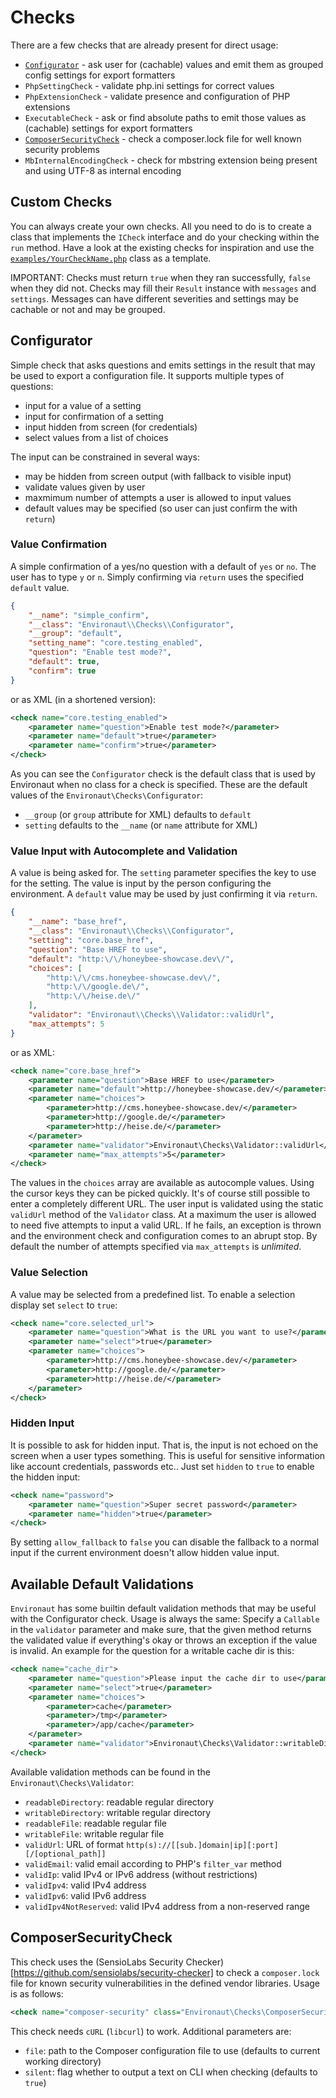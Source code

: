 # Checks

There are a few checks that are already present for direct usage:

- [`Configurator`](#configurator) - ask user for (cachable) values and emit them as grouped config settings for export formatters
- `PhpSettingCheck` - validate php.ini settings for correct values
- `PhpExtensionCheck` - validate presence and configuration of PHP extensions
- `ExecutableCheck` - ask or find absolute paths to emit those values as (cachable) settings for export formatters
- [`ComposerSecurityCheck`](#composersecuritycheck) - check a composer.lock file for well known security problems
- `MbInternalEncodingCheck` - check for mbstring extension being present and using UTF-8 as internal encoding

## Custom Checks

You can always create your own checks. All you need to do is to
create a class that implements the `ICheck` interface and do your
checking within the `run` method. Have a look at the existing checks
for inspiration and use the [`examples/YourCheckName.php`](examples/YourCheckName.php)
class as a template.

IMPORTANT: Checks must return `true` when they ran successfully, `false`
when they did not. Checks may fill their `Result` instance with `messages`
and `settings`. Messages can have different severities and settings
may be cachable or not and may be grouped.

## Configurator

Simple check that asks questions and emits settings in the result that may be
used to export a configuration file. It supports multiple types of questions:

- input for a value of a setting
- input for confirmation of a setting
- input hidden from screen (for credentials)
- select values from a list of choices

The input can be constrained in several ways:

- may be hidden from screen output (with fallback to visible input)
- validate values given by user
- maxmimum number of attempts a user is allowed to input values
- default values may be specified (so user can just confirm the with `return`)

### Value Confirmation

A simple confirmation of a yes/no question with a default of `yes` or `no`.
The user has to type `y` or `n`. Simply confirming via `return` uses the
specified `default` value.

```json
{
    "__name": "simple_confirm",
    "__class": "Environaut\\Checks\\Configurator",
    "__group": "default",
    "setting_name": "core.testing_enabled",
    "question": "Enable test mode?",
    "default": true,
    "confirm": true
}
```

or as XML (in a shortened version):

```xml
<check name="core.testing_enabled">
    <parameter name="question">Enable test mode?</parameter>
    <parameter name="default">true</parameter>
    <parameter name="confirm">true</parameter>
</check>
```

As you can see the `Configurator` check is the default class that is used
by Environaut when no class for a check is specified. These are the default
values of the `Environaut\Checks\Configurator`:

- ```__group``` (or `group` attribute for XML) defaults to `default`
- `setting` defaults to the ```__name``` (or `name` attribute for XML)

### Value Input with Autocomplete and Validation

A value is being asked for. The ```setting``` parameter specifies the key
to use for the setting. The value is input by the person configuring the
environment. A `default` value may be used by just confirming it via `return`.

```json
{
    "__name": "base_href",
    "__class": "Environaut\\Checks\\Configurator",
    "setting": "core.base_href",
    "question": "Base HREF to use",
    "default": "http:\/\/honeybee-showcase.dev\/",
    "choices": [
        "http:\/\/cms.honeybee-showcase.dev\/",
        "http:\/\/google.de\/",
        "http:\/\/heise.de\/"
    ],
    "validator": "Environaut\\Checks\\Validator::validUrl",
    "max_attempts": 5
}
```

or as XML:

```xml
<check name="core.base_href">
    <parameter name="question">Base HREF to use</parameter>
    <parameter name="default">http://honeybee-showcase.dev/</parameter>
    <parameter name="choices">
        <parameter>http://cms.honeybee-showcase.dev/</parameter>
        <parameter>http://google.de/</parameter>
        <parameter>http://heise.de/</parameter>
    </parameter>
    <parameter name="validator">Environaut\Checks\Validator::validUrl</parameter>
    <parameter name="max_attempts">5</parameter>
</check>
```


The values in the `choices` array are available as autocomple values. Using the
cursor keys they can be picked quickly. It's of course still possible to enter a
completely different URL. The user input is validated using the static
`validUrl` method of the `Validator` class. At a maximum the user is allowed to
need five attempts to input a valid URL. If he fails, an exception is thrown
and the environment check and configuration comes to an abrupt stop. By default
the number of attempts specified via ```max_attempts``` is _unlimited_.

### Value Selection

A value may be selected from a predefined list. To enable a selection display
set `select` to `true`:

```xml
<check name="core.selected_url">
    <parameter name="question">What is the URL you want to use?</parameter>
    <parameter name="select">true</parameter>
    <parameter name="choices">
        <parameter>http://cms.honeybee-showcase.dev/</parameter>
        <parameter>http://google.de/</parameter>
        <parameter>http://heise.de/</parameter>
    </parameter>
</check>
```

### Hidden Input

It is possible to ask for hidden input. That is, the input is not echoed on the
screen when a user types something. This is useful for sensitive information
like account credentials, passwords etc.. Just set `hidden` to `true` to enable
the hidden input:

```xml
<check name="password">
    <parameter name="question">Super secret password</parameter>
    <parameter name="hidden">true</parameter>
</check>
```

By setting ```allow_fallback``` to `false` you can disable the fallback to a
normal input if the current environment doesn't allow hidden value input.

## Available Default Validations

`Environaut` has some builtin default validation methods that may be useful with
the Configurator check. Usage is always the same: Specify a `Callable` in the
`validator` parameter and make sure, that the given method returns the validated
value if everything's okay or throws an exception if the value is invalid. An
example for the question for a writable cache dir is this:

```xml
<check name="cache_dir">
    <parameter name="question">Please input the cache dir to use</parameter>
    <parameter name="select">true</parameter>
    <parameter name="choices">
        <parameter>cache</parameter>
        <parameter>/tmp</parameter>
        <parameter>/app/cache</parameter>
    </parameter>
    <parameter name="validator">Environaut\Checks\Validator::writableDirectory</parameter>
</check>
```

Available validation methods can be found in the ```Environaut\Checks\Validator```:

- `readableDirectory`: readable regular directory
- `writableDirectory`: writable regular directory
- `readableFile`: readable regular file
- `writableFile`: writable regular file
- `validUrl`: URL of format ```http(s)://[[sub.]domain|ip][:port][/[optional_path]]```
- `validEmail`: valid email according to PHP's ```filter_var``` method
- `validIp`: valid IPv4 or IPv6 address (without restrictions)
- `validIpv4`: valid IPv4 address
- `validIpv6`: valid IPv6 address
- `validIpv4NotReserved`: valid IPv4 address from a non-reserved range

## ComposerSecurityCheck

This check uses the (SensioLabs Security Checker)[https://github.com/sensiolabs/security-checker]
to check a `composer.lock` file for known security vulnerabilities in the
defined vendor libraries. Usage is as follows:

```xml
<check name="composer-security" class="Environaut\Checks\ComposerSecurityCheck" />
```

This check needs `cURL` (`libcurl`) to work. Additional parameters are:

- `file`: path to the Composer configuration file to use (defaults to current working directory)
- `silent`: flag whether to output a text on CLI when checking (defaults to `true`)


